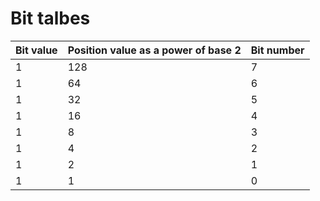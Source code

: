 # Bit talbes


| Bit value | Position value as a power of base 2 | Bit number |
|-----------|-------------------------------------|------------|
| 1         | 128                                 | 7          |
| 1         | 64                                  | 6          |
| 1         | 32                                  | 5          |
| 1         | 16                                  | 4          |
| 1         | 8                                   | 3          |
| 1         | 4                                   | 2          |
| 1         | 2                                   | 1          |
| 1         | 1                                   | 0          |


